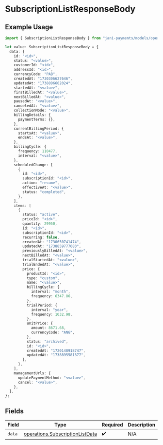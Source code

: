 # SubscriptionListResponseBody

## Example Usage

```typescript
import { SubscriptionListResponseBody } from "jani-payments/models/operations";

let value: SubscriptionListResponseBody = {
  data: {
    id: "<id>",
    status: "<value>",
    customerId: "<id>",
    addressId: "<id>",
    currencyCode: "PAB",
    createdAt: "1730306627646",
    updatedAt: "1738896682024",
    startedAt: "<value>",
    firstBilledAt: "<value>",
    nextBilledAt: "<value>",
    pausedAt: "<value>",
    canceledAt: "<value>",
    collectionMode: "<value>",
    billingDetails: {
      paymentTerms: {},
    },
    currentBillingPeriod: {
      startsAt: "<value>",
      endsAt: "<value>",
    },
    billingCycle: {
      frequency: 110477,
      interval: "<value>",
    },
    scheduledChange: [
      {
        id: "<id>",
        subscriptionId: "<id>",
        action: "resume",
        effectiveAt: "<value>",
        status: "completed",
      },
    ],
    items: [
      {
        status: "active",
        priceId: "<id>",
        quantity: 29950,
        id: "<id>",
        subscriptionId: "<id>",
        recurring: false,
        createdAt: "1730650741474",
        updatedAt: "1738859777683",
        previouslyBilledAt: "<value>",
        nextBilledAt: "<value>",
        trialStartedAt: "<value>",
        trialEndedAt: "<value>",
        price: {
          productId: "<id>",
          type: "custom",
          name: "<value>",
          billingCycle: {
            interval: "month",
            frequency: 6347.86,
          },
          trialPeriod: {
            interval: "year",
            frequency: 1032.98,
          },
          unitPrice: {
            amount: 8671.68,
            currencyCode: "ANG",
          },
          status: "archived",
          id: "<id>",
          createdAt: "1720148918747",
          updatedAt: "1738895581377",
        },
      },
    ],
    managementUrls: {
      updatePaymentMethod: "<value>",
      cancel: "<value>",
    },
  },
};
```

## Fields

| Field                                                                              | Type                                                                               | Required                                                                           | Description                                                                        |
| ---------------------------------------------------------------------------------- | ---------------------------------------------------------------------------------- | ---------------------------------------------------------------------------------- | ---------------------------------------------------------------------------------- |
| `data`                                                                             | [operations.SubscriptionListData](../../models/operations/subscriptionlistdata.md) | :heavy_check_mark:                                                                 | N/A                                                                                |